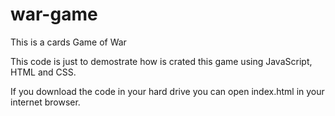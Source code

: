 # war-game
This is a cards Game of War 


This code is just to demostrate how is crated this game using JavaScript, HTML and CSS.

If you download the code in your hard drive you can open index.html in your internet browser.
